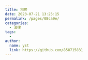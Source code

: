 ```yaml
---
title: 租房
date: 2023-07-21 13:25:15
permalink: /pages/08ca9e/
categories:
  - 法律
tags:
  - 
author: 
  name: yst
  link: https://github.com/858715831
---
```

